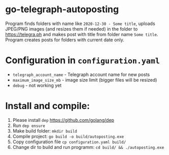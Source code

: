 # go-telegraph-autoposting

 Program finds folders with name like `2020-12-30 - Some title`, uploads JPEG/PNG images (and resizes them if needed) in the folder to https://telegra.ph and makes post with title from folder name `Some title`. Program creates posts for folders with current date only.

# Configuration in `configuration.yaml`

* `telegraph_account_name` - Telegraph account name for new posts
* `maximum_image_size_mb` - image size limit (bigger files will be resized)
* `debug` - not working yet

# Install and compile:

1. Please install `dep` https://github.com/golang/dep
2. Run `dep ensure`
3. Make build folder: `mkdir build`
4. Compile project: `go build -o build/autoposting.exe`
5. Copy configuration file `cp configuration.yaml build/`
6. Change dir to build and run programm: `cd build/ && ./autoposting.exe`
